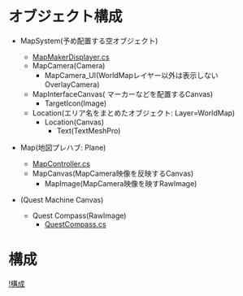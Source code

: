 # オブジェクト構成
- MapSystem(予め配置する空オブジェクト)
  - [MapMakerDisplayer.cs](./MapMakerDisplayer.cs)
  - MapCamera(Camera)
    - MapCamera_UI(WorldMapレイヤー以外は表示しないOverlayCamera)
  - MapInterfaceCanvas( マーカーなどを配置するCanvas)
    - TargetIcon(Image)
  - Location(エリア名をまとめたオブジェクト: Layer=WorldMap)
    - Location(Canvas)
      - Text(TextMeshPro)

- Map(地図プレハブ: Plane)
  - [MapController.cs](./MapController.cs)
  - MapCanvas(MapCamera映像を反映するCanvas)
    - MapImage(MapCamera映像を映すRawImage)

- (Quest Machine Canvas)
  - Quest Compass(RawImage)
    - [QuestCompass.cs](./QuestCompass.cs)

# 構成

[!構成](./Mecanism.png)